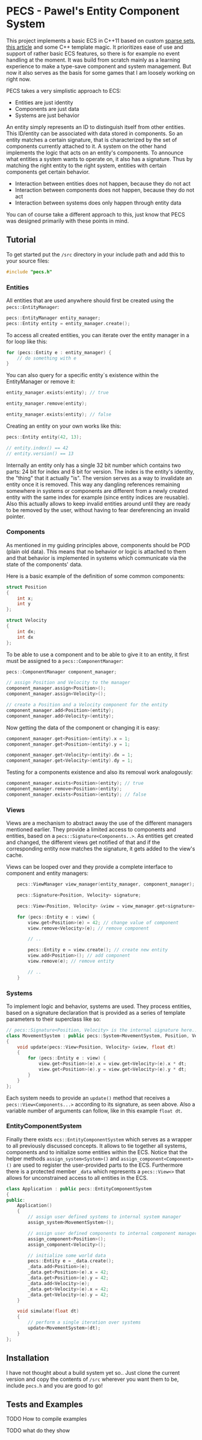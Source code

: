 # PECS - Pawel's Entity Component System
This project implements a basic ECS in C++11 based on custom
[sparse sets](https://programmingpraxis.com/2012/03/09/sparse-sets/),
[this article](http://cowboyprogramming.com/2007/01/05/evolve-your-heirachy/)
 and some C++ template magic. It prioritizes ease of
 use and support of rather basic ECS features, so there is for
 example no event handling at the moment. It was
build from scratch mainly as a learning experience to make a type-save
component and system management. But now it also serves as
the basis for some games that I am loosely working on right now.

PECS takes a very simplistic approach to ECS:
- Entities are just identity
- Components are just data
- Systems are just behavior

An entity simply represents an ID to distinguish itself from other entities.
This ID/entity can be associated with data stored in components. So  an
entity matches a certain signature, that is characterized by the set of
components currently attached to it. A system on the other hand implements
the logic that acts on an entity's components. To announce what entities a
system wants to operate on, it also has a signature. Thus by matching the
right entity to the right system, entities with certain components get
certain behavior.

- Interaction between entities does not happen, because they do not act
- Interaction between components does not happen, because they do not act
- Interaction between systems does only happen through entity data

You can of course take a different approach to this, just know that PECS
was designed primarily with these points in mind.

## Tutorial
To get started put the `/src` directory in your include path and add
this to your source files:
``` c++
#include "pecs.h"
```

### Entities
All entities that are used anywhere should first be created using the
`pecs::EntityManager`:
``` c++
pecs::EntityManager entity_manager;
pecs::Entity entity = entity_manager.create();
```

To access all created entities, you can iterate over the entity manager
in a for loop like this:
``` c++
for (pecs::Entity e : entity_manager) {
    // do something with e
}
```

You can also query for a specific entity`s existence within
the EntityManager or remove it:
``` c++
entity_manager.exists(entity); // true

entity_manager.remove(entity);

entity_manager.exists(entity); // false
```

Creating an entity on your own works like this:
``` c++
pecs::Entity entity(42, 13);

// entity.index() == 42
// entity.version() == 13
```

Internally an entity only has a single 32 bit number which contains two
parts: 24 bit for index and 8 bit for version. The index is the entity's
identity, the "thing" that it actually "is". The version serves as a
way to invalidate an entity once it is removed. This way any dangling
references remaining somewhere in systems or components are different
from a newly created entity with the same index for example (since entity
indices are reusable). Also this actually allows to keep invalid entities
around until they are ready to be removed by the user, without having to
fear dereferencing an invalid pointer.


### Components
As mentioned in my guiding principles above, components should be POD
(plain old data). This means that no behavior or logic is attached to
them and that behavior is implemented in systems which communicate via
the state of the components' data.

Here is a basic example of the definition of some common components:
``` c++
struct Position
{
    int x;
    int y
};

struct Velocity
{
    int dx;
    int dx
};
```

To be able to use a component and to be able to give it to an entity, it
first must be assigned to a `pecs::ComponentManager`:
``` c++
pecs::ComponentManager component_manager;

// assign Position and Velocity to the manager
component_manager.assign<Position>();
component_manager.assign<Velocity>();

// create a Position and a Velocity component for the entity
component_manager.add<Position>(entity);
component_manager.add<Velocity>(entity);
```

Now getting the data of the component or changing it is easy:
``` c++
component_manager.get<Position>(entity).x = 1;
component_manager.get<Position>(entity).y = 1;

component_manager.get<Velocity>(entity).dx = 1;
component_manager.get<Velocity>(entity).dy = 1;
```

Testing for a components existence and also its removal work analogously:
``` c++
component_manager.exists<Position>(entity); // true
component_manager.remove<Position>(entity);
component_manager.exists<Position>(entity); // false
```


### Views
Views are a mechanism to abstract away the use of the different managers
mentioned earlier. They provide a limited access to components and
entities, based on a `pecs::Signature<Components..>`. As entities get
created and changed, the different views get notified of that and if the
corresponding entity now matches the signature, it gets added to the
view's cache.

Views can be looped over and they provide a complete interface to
component and entity managers:

``` c++
    pecs::ViewManager view_manager(entity_manager, component_manager);

    pecs::Signature<Position, Velocity> signature;

    pecs::View<Position, Velocity> &view = view_manager.get<signature>();

    for (pecs::Entity e : view) {
        view.get<Position>(e) = 42; // change value of component
        view.remove<Velocity>(e); // remove component

        // ..

        pecs::Entity e = view.create(); // create new entity
        view.add<Position>(); // add component
        view.remove(e); // remove entity

        // ..
    }
```


### Systems
To implement logic and behavior, systems are used. They process entities,
based on a signature declaration that is provided as a series of template
parameters to their superclass like so:

``` c++
// pecs::Signature<Position, Velocity> is the internal signature here..
class MovementSystem : public pecs::System<MovementSystem, Position, Velocity>
{
    void update(pecs::View<Position, Velocity> &view, float dt)
    {
        for (pecs::Entity e : view) {
            view.get<Position>(e).x = view.get<Velocity>(e).x * dt;
            view.get<Position>(e).y = view.get<Velocity>(e).y * dt;
        }
    }
};
```

Each system needs to provide an `update()` method that receives a `pecs::View<Components...>`
according to its signature, as seen above. Also a variable number of
arguments can follow, like in this example `float dt`.


### EntityComponentSystem
Finally there exists `ecs::EntityComponentSystem` which serves as a wrapper
to all previously discussed concepts. It allows to tie together all systems,
components and to initialize some entities within the ECS. Notice that
the helper methods `assign_system<System>()` and `assign_component<Component>()`
are used to register the user-provided parts to the ECS. Furthermore there
is a protected member `_data` which represents a `pecs::View<>` that allows
for unconstrained access to all entities in the ECS.
```c++
class Application : public pecs::EntityComponentSystem
{
public:
    Application()
    {
        // assign user defined systems to internal system manager
        assign_system<MovementSystem>();

        // assign user defined components to internal component manager
        assign_component<Position>();
        assign_component<Velocity>();

        // initialize some world data
        pecs::Entity e = _data.create();
        _data.add<Position>(e);
        _data.get<Position>(e).x = 42;
        _data.get<Position>(e).y = 42;
        _data.add<Velocity>(e);
        _data.get<Velocity>(e).x = 42;
        _data.get<Velocity>(e).y = 42;
    }

    void simulate(float dt)
    {
        // perform a single iteration over systems
        update<MovementSystem>(dt);
    }
};
```

## Installation
I have not thought about a build system yet so..
Just clone the current version and copy the contents of `/src` wherever
you want them to be, include `pecs.h` and you are good to go!

## Tests and Examples
TODO How to compile examples

TODO what do they show

